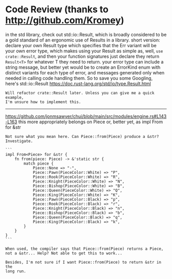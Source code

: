 Code Review (thanks to http://github.com/Kromey)
================================================

in the std library, check out std::io::Result, which is broadly considered to
be a gold standard of an ergonomic use of Results in a library. short version:
declare your own Result type which specifies that the Err variant will be your
own error type, which makes using your Result as simple as, well, `use
crate::Result`, and then your function signatures just declare they return
`Result<T>` for whatever T they need to return. your error type can include a
string message, but better yet would be to create an ErrorKind enum with
distinct variants for each type of error, and messages generated only when
needed in calling code handling them.
So to save you some Googling, here's std::io::Result
https://doc.rust-lang.org/std/io/type.Result.html

    Will refactor crate::Result later. Unless you can give me a quick example,
    I'm unsure how to implement this.

-------------------------------------------------------------------------------

https://github.com/jonmsawyer/chui/blob/main/src/modules/engine.rs#L143-L163
this more appropriately belongs on Piece or, better yet, as 
impl From<Piece> for &str

    Not sure what you mean here. Can Piece::from(Piece) produce a &str?
    Investigate.

    ```
    impl From<Piece> for &str {
        fn from(piece: Piece) -> &'static str {
            match piece {
                Piece::None => "·",
                Piece::Pawn(PieceColor::White) => "P",
                Piece::Rook(PieceColor::White) => "R",
                Piece::Knight(PieceColor::White) => "N",
                Piece::Bishop(PieceColor::White) => "B",
                Piece::Queen(PieceColor::White) => "Q",
                Piece::King(PieceColor::White) => "K",
                Piece::Pawn(PieceColor::Black) => "p",
                Piece::Rook(PieceColor::Black) => "r",
                Piece::Knight(PieceColor::Black) => "n",
                Piece::Bishop(PieceColor::Black) => "b",
                Piece::Queen(PieceColor::Black) => "q",
                Piece::King(PieceColor::Black) => "k",
            }
        }
    }
    ```

    When used, the compiler says that Piece::from(Piece) returns a Piece,
    not a &str... Help? Not able to get this to work...

    Besides, I'm not sure if I want Piece::from(Piece) to return &str in the
    long run.
